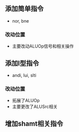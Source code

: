 ## 添加简单指令  
  
- nor, bne   
  
### 改动位置  
  
- 主要改动ALUOp信号和相关操作  

## 添加I型指令

- andi, lui, slti

### 改动位置  
  
- 拓展了ALUOp
- 主要更改了ALUSrc相关  
  
## 增加shamt相关指令